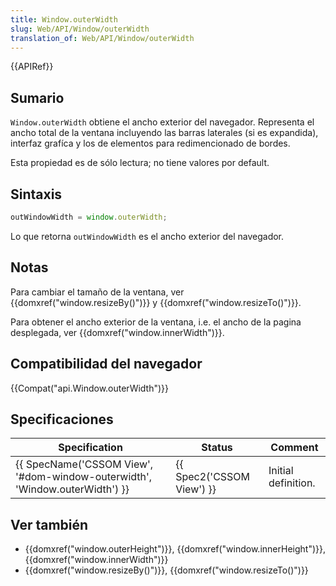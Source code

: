 ```yaml
---
title: Window.outerWidth
slug: Web/API/Window/outerWidth
translation_of: Web/API/Window/outerWidth
---
```


{{APIRef}}

## Sumario

`Window.outerWidth` obtiene el ancho exterior del navegador. Representa el ancho total de la ventana incluyendo las barras laterales (si es expandida), interfaz grafíca y los de elementos para redimencionado de bordes.

Esta propiedad es de sólo lectura; no tiene valores por default.

## Sintaxis

```js
outWindowWidth = window.outerWidth;
```

Lo que retorna `outWindowWidth` es el ancho exterior del navegador.

## Notas

Para cambiar el tamaño de la ventana, ver {{domxref("window.resizeBy()")}} y {{domxref("window.resizeTo()")}}.

Para obtener el ancho exterior de la ventana, i.e. el ancho de la pagina desplegada, ver {{domxref("window.innerWidth")}}.

## Compatibilidad del navegador

{{Compat("api.Window.outerWidth")}}

## Specificaciones

| Specification                                                                                        | Status                           | Comment             |
| ---------------------------------------------------------------------------------------------------- | -------------------------------- | ------------------- |
| {{ SpecName('CSSOM View', '#dom-window-outerwidth', 'Window.outerWidth') }} | {{ Spec2('CSSOM View') }} | Initial definition. |

## Ver también

- {{domxref("window.outerHeight")}}, {{domxref("window.innerHeight")}}, {{domxref("window.innerWidth")}}
- {{domxref("window.resizeBy()")}}, {{domxref("window.resizeTo()")}}
